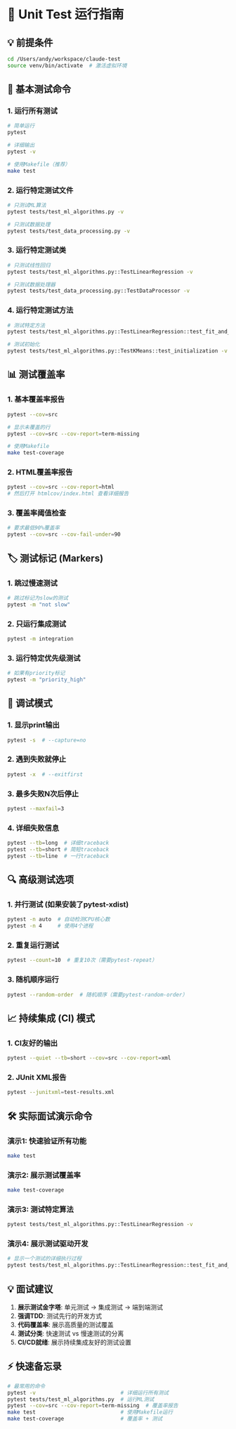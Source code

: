 # 🧪 Unit Test 运行指南

## 💡 前提条件
```bash
cd /Users/andy/workspace/claude-test
source venv/bin/activate  # 激活虚拟环境
```

## 🚀 基本测试命令

### 1. 运行所有测试
```bash
# 简单运行
pytest

# 详细输出
pytest -v

# 使用Makefile（推荐）
make test
```

### 2. 运行特定测试文件
```bash
# 只测试ML算法
pytest tests/test_ml_algorithms.py -v

# 只测试数据处理
pytest tests/test_data_processing.py -v
```

### 3. 运行特定测试类
```bash
# 只测试线性回归
pytest tests/test_ml_algorithms.py::TestLinearRegression -v

# 只测试数据处理器
pytest tests/test_data_processing.py::TestDataProcessor -v
```

### 4. 运行特定测试方法
```bash
# 测试特定方法
pytest tests/test_ml_algorithms.py::TestLinearRegression::test_fit_and_predict -v

# 测试初始化
pytest tests/test_ml_algorithms.py::TestKMeans::test_initialization -v
```

## 📊 测试覆盖率

### 1. 基本覆盖率报告
```bash
pytest --cov=src

# 显示未覆盖的行
pytest --cov=src --cov-report=term-missing

# 使用Makefile
make test-coverage
```

### 2. HTML覆盖率报告
```bash
pytest --cov=src --cov-report=html
# 然后打开 htmlcov/index.html 查看详细报告
```

### 3. 覆盖率阈值检查
```bash
# 要求最低90%覆盖率
pytest --cov=src --cov-fail-under=90
```

## 🏷️ 测试标记 (Markers)

### 1. 跳过慢速测试
```bash
# 跳过标记为slow的测试
pytest -m "not slow"
```

### 2. 只运行集成测试
```bash
pytest -m integration
```

### 3. 运行特定优先级测试
```bash
# 如果有priority标记
pytest -m "priority_high"
```

## 🐛 调试模式

### 1. 显示print输出
```bash
pytest -s  # --capture=no
```

### 2. 遇到失败就停止
```bash
pytest -x  # --exitfirst
```

### 3. 最多失败N次后停止
```bash
pytest --maxfail=3
```

### 4. 详细失败信息
```bash
pytest --tb=long  # 详细traceback
pytest --tb=short # 简短traceback
pytest --tb=line  # 一行traceback
```

## 🔍 高级测试选项

### 1. 并行测试 (如果安装了pytest-xdist)
```bash
pytest -n auto  # 自动检测CPU核心数
pytest -n 4     # 使用4个进程
```

### 2. 重复运行测试
```bash
pytest --count=10  # 重复10次（需要pytest-repeat）
```

### 3. 随机顺序运行
```bash
pytest --random-order  # 随机顺序（需要pytest-random-order）
```

## 📈 持续集成 (CI) 模式

### 1. CI友好的输出
```bash
pytest --quiet --tb=short --cov=src --cov-report=xml
```

### 2. JUnit XML报告
```bash
pytest --junitxml=test-results.xml
```

## 🛠️ 实际面试演示命令

### 演示1: 快速验证所有功能
```bash
make test
```

### 演示2: 展示测试覆盖率
```bash
make test-coverage
```

### 演示3: 测试特定算法
```bash
pytest tests/test_ml_algorithms.py::TestLinearRegression -v
```

### 演示4: 展示测试驱动开发
```bash
# 显示一个测试的详细执行过程
pytest tests/test_ml_algorithms.py::TestLinearRegression::test_fit_and_predict -v -s
```

## 💡 面试建议

1. **展示测试金字塔**: 单元测试 → 集成测试 → 端到端测试
2. **强调TDD**: 测试先行的开发方式
3. **代码覆盖率**: 展示高质量的测试覆盖
4. **测试分类**: 快速测试 vs 慢速测试的分离
5. **CI/CD就绪**: 展示持续集成友好的测试设置

## ⚡ 快速备忘录

```bash
# 最常用的命令
pytest -v                           # 详细运行所有测试
pytest tests/test_ml_algorithms.py  # 运行ML测试
pytest --cov=src --cov-report=term-missing  # 覆盖率报告
make test                           # 使用Makefile运行
make test-coverage                  # 覆盖率 + 测试
```